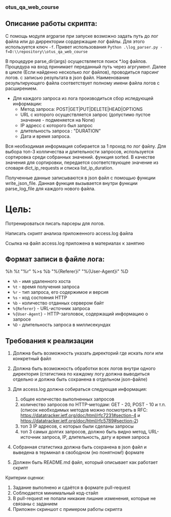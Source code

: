 ### otus_qa_web_course

## Описание работы скрипта:

С помощь модуля argparse при запуске возможно задать путь до лог файла или до дирректории сордержащие лог файлы. Для
этого используется ключ `-f`. Привет использования
`Python .\log_parser.py -f=D:\\repository\\otus_qa_web_course`

В процедуре parse_dir(args) осуществляется поиск *.log файлов. Процедура на вход принимает переданный путь через
агргумент. Далее в цикле (Если найденно несколько лог файлов), проводиться парсинг логов. с записью результата в json
файл. Наименование результирующего файла соответствует полному имени файла логов с расширением.

- Для каждого запроса из лога производиться сбор иследующей информации:
    - Метод запроса: POST|GET|PUT|DELETE|HEAD|OPTIONS
    - URL с которого осуществляется запрос (допустимо пустое значение - подменяется на None)
    - IP адресс с которого был запрос
    - длительность запроса : "DURATION"
    - Дата и время запроса.

Вся необходимая информация собирается за 1 проход по лог файлу. Для выбора топ-3 колличества и длительности запросов,
используется сортировка среди собранных значений. функция sorted. В качестве значения для сортировки, передается
соответствующее значение из словаря dict_ip_requests и списка list_ip_duration.

Полученные данные записываются в json файл с помощью функции write_json_file. Данная функция вызывается внутри функции
parse_log_file для каждого нового файла.

# Цель:

Потренироваться писать парсеры для логов.

Написать скрипт анализа приложенного access.log файла

Ссылка на файл access.log приложена в материалах к занятию

## Формат записи в файле лога:

%h %t "%r" %>s %b "%{Referer}i" "%{User-Agent}i" %D

- `%h` - имя удаленного хоста
- `%t`  - время получения запроса
- `%r`  - тип запроса, его содержимое и версия
- `%s` - код состояния HTTP
- `%b` - количество отданных сервером байт
- `%{Referer}` - URL-источник запроса
- `%{User-Agent}` - HTTP-заголовок, содержащий информацию о запросе
- `%D` - длительность запроса в миллисекундах

## Требования к реализации

1. Должна быть возможность указать директорий где искать логи или конкретный файл
2. Должна быть возможность обработки всех логов внутри одного директория (статистика по каждому логу должна выводиться
   отдельно и должна быть сохранена в отдельном json-файле)
3. Для access.log должна собираться следующая информация:
    1. общее количество выполненных запросов
    2. количество запросов по HTTP-методам: GET - 20, POST - 10 и т.п. (список необходимых методов можно посмотреть в
       RFC: https://datatracker.ietf.org/doc/html/rfc7231#section-4
       и https://datatracker.ietf.org/doc/html/rfc5789#section-2)
    3. топ 3 IP адресов, с которых были сделаны запросы
    4. топ 3 самых долгих запросов, должно быть видно метод, URL-источник запроса, IP, длительность, дату и время
       запроса

4. Собранная статистика должна быть сохранена в json файл и выведена в терминал в свободном (но понятном!) формате
5. Должен быть README.md файл, который описывает как работает скрипт

Критерии оценки:

1. Задание выполнено и сдаётся в формате pull-request
2. Соблюдается минимальный код-стайл
3. В pull-request не попали никакие лишние изменения, которые не связаны с заданием
4. Приложен скриншот с примером работы скрипта
